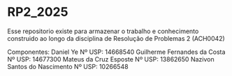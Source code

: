# RP2_2025

Esse repositorio existe para armazenar o trabalho e conhecimento construido ao longo da disciplina de Resolução de Problemas 2 (ACH0042)

Componentes:
  Daniel Ye					Nº USP: 14668540
  Guilherme Fernandes da Costa		Nº USP: 14677300
  Mateus da Cruz Esposte			Nº USP: 13862650
  Nazivon Santos do Nascimento		Nº USP: 10266548
